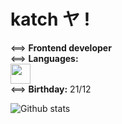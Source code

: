 # katch ヤ !

<==> **Frontend developer** <br/>
<==> **Languages:** <br/>
<img height="32" width="32" src="https://cdn.jsdelivr.net/npm/simple-icons@v6/icons/javascript.svg"/> <br/>
<==> **Birthday:** 21/12

![Github stats](https://github-readme-stats.vercel.app/api?username=ka-chng&show_icons=true&theme=dracula)
